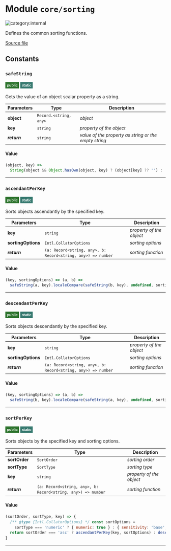 # Module `core/sorting`

![category:internal](https://img.shields.io/badge/category-internal-6b6b6b.svg?style=flat-square)

Defines the common sorting functions.

[Source file](..\src\core\sorting.js)

## Constants

### `safeString`

![modifier: public](images/badges/modifier-public.png) ![modifier: static](images/badges/modifier-static.png)

Gets the value of an object scalar property as a string.

Parameters | Type | Description
--- | --- | ---
__object__ | `Record.<string, any>` | *object*
__key__ | `string` | *property of the object*
__*return*__ | `string` | *value of the property as string or the empty string*

#### Value

```javascript
(object, key) =>
  String(object && Object.hasOwn(object, key) ? (object[key] ?? '') : '')
```

---

### `ascendantPerKey`

![modifier: public](images/badges/modifier-public.png) ![modifier: static](images/badges/modifier-static.png)

Sorts objects ascendantly by the specified key.

Parameters | Type | Description
--- | --- | ---
__key__ | `string` | *property of the object*
__sortingOptions__ | `Intl.CollatorOptions` | *sorting options*
__*return*__ | `(a: Record<string, any>, b: Record<string, any>) => number` | *sorting function*

#### Value

```javascript
(key, sortingOptions) => (a, b) =>
  safeString(a, key).localeCompare(safeString(b, key), undefined, sortingOptions)
```

---

### `descendantPerKey`

![modifier: public](images/badges/modifier-public.png) ![modifier: static](images/badges/modifier-static.png)

Sorts objects descendantly by the specified key.

Parameters | Type | Description
--- | --- | ---
__key__ | `string` | *property of the object*
__sortingOptions__ | `Intl.CollatorOptions` | *sorting options*
__*return*__ | `(a: Record<string, any>, b: Record<string, any>) => number` | *sorting function*

#### Value

```javascript
(key, sortingOptions) => (a, b) =>
  safeString(b, key).localeCompare(safeString(a, key), undefined, sortingOptions)
```

---

### `sortPerKey`

![modifier: public](images/badges/modifier-public.png) ![modifier: static](images/badges/modifier-static.png)

Sorts objects by the specified key and sorting options.

Parameters | Type | Description
--- | --- | ---
__sortOrder__ | `SortOrder` | *sorting order*
__sortType__ | `SortType` | *sorting type*
__key__ | `string` | *property of the object*
__*return*__ | `(a: Record<string, any>, b: Record<string, any>) => number` | *sorting function*

#### Value

```javascript
(sortOrder, sortType, key) => {
  /** @type {Intl.CollatorOptions} */ const sortOptions =
    sortType === 'numeric' ? { numeric: true } : { sensitivity: 'base', ignorePunctuation: true };
  return sortOrder === 'asc' ? ascendantPerKey(key, sortOptions) : descendantPerKey(key, sortOptions);
}
```

---
